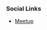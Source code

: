 <!--### Chapter Information
* Chapter Region
-->
### Social Links
* [Meetup](https://www.meetup.com/CT-Cyber-Security-Meetup-OWASP-Hartford/)
